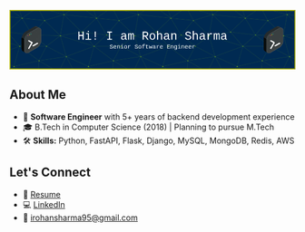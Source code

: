 ![Header](./header.png)

## About Me

- 🚀 **Software Engineer** with 5+ years of backend development experience
- 🎓 B.Tech in Computer Science (2018) | Planning to pursue M.Tech
- 🛠️ **Skills:** Python, FastAPI, Flask, Django, MySQL, MongoDB, Redis, AWS

## Let's Connect

- 📄 [Resume](https://github.com/grep-rohan/grep-rohan/blob/main/resume.pdf)
- 💻 [LinkedIn](https://linkedin.com/in/rohansharma95)  
- 📧 irohansharma95@gmail.com
